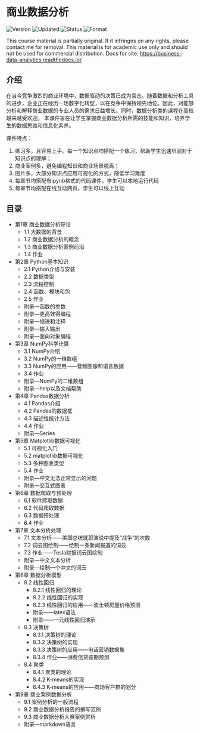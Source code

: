 # 商业数据分析
![Version](https://img.shields.io/badge/version-2.13-blue.svg)
![Updated](https://img.shields.io/badge/2023.12.16-blue.svg)
![Status](https://img.shields.io/badge/status-in%20progress-yellow.svg)
![Format](https://img.shields.io/badge/format-PDF-green.svg)
 
This course material is partially original. If it infringes on any rights, please contact me for removal. This material is for academic use only and should not be used for commercial distribution.
Docs for site: https://business-data-analytics.readthedocs.io/


## 介绍

在当今竞争激烈的商业环境中，数据驱动的决策已成为常态。随着数据和分析工具的进步，企业正在经历一场数字化转型，以在竞争中保持领先地位。因此，对能够分析和解释商业数据的专业人员的需求日益增长。同时，数据分析类的课程在高校越来越受欢迎。
本课件旨在让学生掌握商业数据分析所需的技能和知识，培养学生的数据思维和信息化素养。

课件特点：
1. 练习多，且容易上手。每一个知识点均搭配一个练习，帮助学生迅速巩固对于知识点的理解；
2. 商业案例多，避免编程知识和商业场景脱离；
3. 图片多，大部分知识点应用可视化的方式，降低学习难度
4. 每章节均搭配有ipynb格式的代码课件，学生可以本地运行代码
5. 每章节均搭配在线互动网页，学生可以线上互动


## 目录
- 第1章 商业数据分析导论
  - 1.1 大数据的背景
  - 1.2 商业数据分析的概念
  - 1.3 商业数据分析案例前沿
  - 1.4 作业
- 第2章 Python基本知识
  - 2.1 Python介绍与安装
  - 2.2 数据类型
  - 2.3 流程控制
  - 2.4 函数、模块和包
  - 2.5 作业
  - 附录—函数的参数
  - 附录—更高效得编程
  - 附录—缩进和注释
  - 附录—输入输出
  - 附录—面向对象编程
- 第3章 NumPy科学计算
  - 3.1 NumPy介绍
  - 3.2 NumPy的一维数组
  - 3.3 NumPy的应用——音频图像和语言数据
  - 3.4 作业
  - 附录—NumPy的二维数组
  - 附录—help以及文档帮助
- 第4章 Pandas数据分析
  - 4.1 Pandas介绍
  - 4.2 Pandas的数据框
  - 4.3 描述性统计方法
  - 4.4 作业
  - 附录—Series
- 第5章 Matplotlib数据可视化
  - 5.1 可视化入门
  - 5.2 matplotlib数据可视化
  - 5.3 多种图表类型
  - 5.4 作业
  - 附录—中文无法正常显示的问题
  - 附录—交互式图表
- 第6章 数据爬取与预处理
  - 6.1 软件爬取数据
  - 6.2 代码爬取数据
  - 6.3 数据预处理
  - 6.4 作业
- 第7章 文本分析处理
  - 7.1 文本分析——美国总统就职演说中提及“战争”的次数
  - 7.2 词云图绘制——绘制一条新闻报道的词云
  - 7.3 作业——Tesla财报词云图绘制
  - 附录—中文文本分析
  - 附录—绘制一个中文的词云
- 第8章 数据分析模型
  - 8.2 线性回归
    - 8.2.1 线性回归的理论
    - 8.2.2 线性回归的实现
    - 8.2.3 线性回归的应用——波士顿房屋价格预测
    - 附录——latex语法
    - 附录——一元线性回归演示
  - 8.3 决策树
    - 8.3.1 决策树的理论
    - 8.3.2 决策树的实现
    - 8.3.3 决策树的应用——电话营销数据集
    - 8.3.4 作业——消费信贷逾期预测
  - 8.4 聚类
    - 8.4.1 聚类的理论
    - 8.4.2 K-means的实现
    - 8.4.3 K-means的应用——商场客户群的划分
- 第9章 商业案例数据分析
  - 9.1 案例分析的一般流程
  - 9.2 商业数据分析报告的撰写范例
  - 9.3 商业数据分析大赛案例赏析
  - 附录—markdown语言